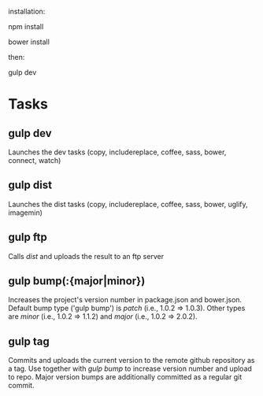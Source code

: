 installation:

npm install

bower install

then:

gulp dev


# Tasks

## gulp dev
Launches the dev tasks (copy, includereplace, coffee, sass, bower, connect, watch)

## gulp dist
Launches the dist tasks (copy, includereplace, coffee, sass, bower, uglify, imagemin)

## gulp ftp
Calls _dist_ and uploads the result to an ftp server

## gulp bump(:{major|minor})
Increases the project's version number in package.json and bower.json. Default bump type ('gulp bump') is _patch_ (i.e., 1.0.2 => 1.0.3). Other types are _minor_ (i.e., 1.0.2 => 1.1.2) and _major_ (i.e., 1.0.2 => 2.0.2).

## gulp tag
Commits and uploads the current version to the remote github repository as a tag. Use together with _gulp bump_ to increase version number and upload to repo. Major version bumps are additionally committed as a regular git commit.
